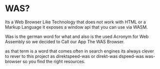 # WAS?
Its a Web Browser Like Technology that does not work with HTML or a Markup Language it exposes a window api that you can use via WASM.

Was is the german word for what and also is the used Acronym for Web Assembly so we decided to Call our App The WAS Browser.

as that term is a word that comes often in search engines its always clever to rever to this project as direktspeed-was or direkt-was dspeed-was was-browser so you find the right resources. 
